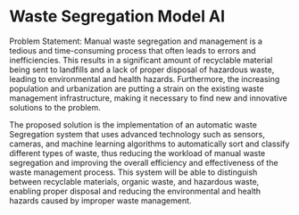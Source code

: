 # Waste Segregation Model AI

Problem Statement:
Manual waste segregation and management is a tedious and time-consuming process that often leads to errors and inefficiencies. This results in a significant amount of recyclable material being sent to landfills and a lack of proper disposal of hazardous waste, leading to environmental and health hazards. Furthermore, the increasing population and urbanization are putting a strain on the existing waste management infrastructure, making it necessary to find new and innovative solutions to the problem.

The proposed solution is the implementation of an automatic waste Segregation system that uses advanced technology such as sensors, cameras, and machine learning algorithms to automatically sort and classify different types of waste, thus reducing the workload of manual waste segregation and improving the overall efficiency and effectiveness of the waste management process. This system will be able to distinguish between recyclable materials, organic waste, and hazardous waste, enabling proper disposal and reducing the environmental and health hazards caused by improper waste management.





